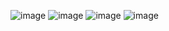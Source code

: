![image](https://github.com/Mubashar-Ijaz/Web-Assignments/assets/125695885/873f1384-b95e-45c2-8162-a564828d1218)
![image](https://github.com/Mubashar-Ijaz/Web-Assignments/assets/125695885/37987496-a174-459d-bf2a-502556d5b5d5)
![image](https://github.com/Mubashar-Ijaz/Web-Assignments/assets/125695885/1c59bd11-e673-4a62-a614-6f147959c02a)
![image](https://github.com/Mubashar-Ijaz/Web-Assignments/assets/125695885/2c8ba9e5-6463-45d6-b52e-9588c0a36563)

